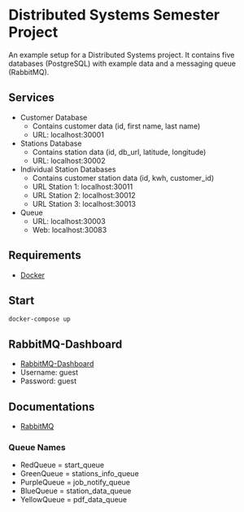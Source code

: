 # Distributed Systems Semester Project
An example setup for a Distributed Systems project. It contains five databases (PostgreSQL) with example data and a messaging queue (RabbitMQ).

## Services
- Customer Database
	- Contains customer data (id, first name, last name)
	- URL: localhost:30001
- Stations Database
	- Contains station data (id, db_url, latitude, longitude)
	- URL: localhost:30002
- Individual Station Databases
	- Contains customer station data (id, kwh, customer_id)
	- URL Station 1: localhost:30011
	- URL Station 2: localhost:30012
	- URL Station 3: localhost:30013
- Queue
	- URL: localhost:30003
	- Web: localhost:30083

## Requirements
- [Docker](https://docs.docker.com/get-docker/)

## Start
```shell
docker-compose up
```

## RabbitMQ-Dashboard
- [RabbitMQ-Dashboard](http://localhost:30083)
- Username: guest
- Password: guest


## Documentations
- [RabbitMQ](https://www.rabbitmq.com/tutorials/tutorial-one-java.html)

### Queue Names
- RedQueue = start_queue
- GreenQueue = stations_info_queue
- PurpleQueue = job_notify_queue
- BlueQueue = station_data_queue
- YellowQueue = pdf_data_queue
